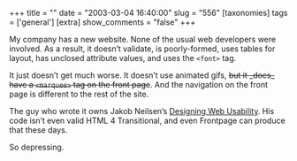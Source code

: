 +++
title = ""
date = "2003-03-04 16:40:00"
slug = "556"
[taxonomies]
tags = ['general']
[extra]
show_comments = "false"
+++

My company has a new website. None of the usual web developers were involved. As a result, it doesn’t validate, is poorly-formed, uses tables for layout, has unclosed attribute values, and uses the `<font>` tag.

It just doesn’t get much worse. It doesn’t use animated gifs, <del datetime="2003-03-23T23:28:00Z">but it \_does\_ have a `<marquee>` tag on the front page</del>. And the navigation on the front page is different to the rest of the site.

The guy who wrote it owns Jakob Neilsen’s [Designing Web Usability](http://www.useit.com/jakob/webusability/ "A good book"). His code isn’t even valid HTML 4 Transitional, and even Frontpage can produce that these days.

So depressing.
